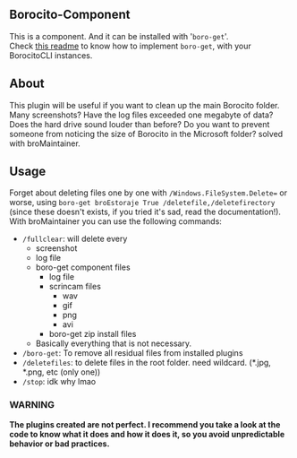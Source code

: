 ## Borocito-Component
This is a component. And it can be installed with '`boro-get`'.  
Check [this readme](https://github.com/Zhenboro/borocito-components/blob/dev/boro-get/README.md) to know how to implement `boro-get`, with your BorocitoCLI instances.  

## About
This plugin will be useful if you want to clean up the main Borocito folder.  
Many screenshots? Have the log files exceeded one megabyte of data? Does the hard drive sound louder than before? Do you want to prevent someone from noticing the size of Borocito in the Microsoft folder? solved with broMaintainer.  

## Usage
Forget about deleting files one by one with `/Windows.FileSystem.Delete=` or worse, using `boro-get broEstoraje True /deletefile,/deletefirectory` (since these doesn't exists, if you tried it's sad, read the documentation!).  
With broMaintainer you can use the following commands:   
- `/fullclear`: will delete every
	- screenshot
	- log file
	- boro-get component files
		- log file
		- scrincam files
			- wav
			- gif
			- png
			- avi
		- boro-get zip install files
	- Basically everything that is not necessary.  
 - `/boro-get`: To remove all residual files from installed plugins
 - `/deletefiles`: to delete files in the root folder. need wildcard. (*.jpg, *.png, etc (only one))
 - `/stop`: idk why lmao

### WARNING
**The plugins created are not perfect. I recommend you take a look at the code to know what it does and how it does it, so you avoid unpredictable behavior or bad practices.**